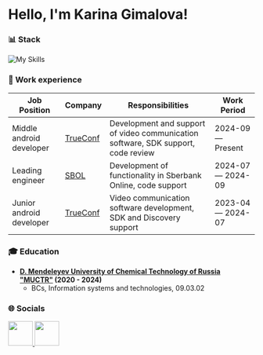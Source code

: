 <h1 align="left">Hello, I'm Karina Gimalova!</h1>

### 📊 Stack
![My Skills](https://skillicons.dev/icons?i=androidstudio,kotlin,java,postgres,cs,figma)

### 👔 Work experience
| Job Position                  | Company                         | Responsibilities                                                                  | Work Period       |
| ----------------------------- | ------------------------------- | --------------------------------------------------------------------------------- | ----------------- |
| Middle android developer      | [TrueConf](https://trueconf.ru) | Development and support of video communication software, SDK support, code review | 2024-09 — Present |
| Leading engineer              | [SBOL](https://www.sberbank.ru) | Development of functionality in Sberbank Online, code support                     | 2024-07 — 2024-09 |
| Junior android developer      | [TrueConf](https://trueconf.ru) | Video communication software development, SDK and Discovery support               | 2023-04 — 2024-07 |

### 🎓 Education
* **[D. Mendeleyev University of Chemical Technology of Russia "MUCTR"](https://www.muctr.ru) (2020 - 2024)**
  - BCs, Information systems and technologies, 09.03.02

### 🌐 Socials
<p align="left">
  <a href="mailto:kabriska@yandex.ru" target="_blank" rel="noreferrer">
      <img src="https://github.com/user-attachments/assets/825c20c5-9816-416e-8f36-f226bf028e70" width="50" height="50"/>
  </a>
  <a href="https://t.me/kabrishka" target="_blank" rel="noreferrer">
     <img src="https://user-images.githubusercontent.com/49933115/139837223-bf23d3a9-4638-4e17-994a-ac8678d5f517.png" width="50" height="50"/>
  </a>
</p>

